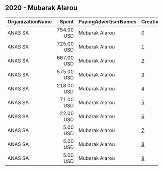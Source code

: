## 2020 - Mubarak Alarou 
|OrganizationName|Spent|PayingAdvertiserNames|CreativeUrls|Impressions|Genders|AgeBrackets|CountryCodes|BillingAddresses|CandidateBallotInformation|
|:---|---:|:---|:---|---:|:---|:---|:---|:---|:---|
|ANAS SA|754.00 USD|Mubarak Alarou|[0](https://www.snap.com/political-ads/asset/ae3a9a90dbb9330473ae40d2b28d708dbe2877d96df4b2d96eb3e8f31875469c?mediaType=mp4)|623,036||18+|kuwait|KW|Mubarak Alarou|
|ANAS SA|725.00 USD|Mubarak Alarou|[1](https://www.snap.com/political-ads/asset/a2f3a2c8b89a8bee0474fa558a3ae09483566dea5143a160d7f7412b5e616fe1?mediaType=mp4)|599,438||18+|kuwait|KW|Mubarak Alarou|
|ANAS SA|667.00 USD|Mubarak Alarou|[2](https://www.snap.com/political-ads/asset/77b912997f2e8a225e099d4123731d0374de5042c412a828b54e94bb48210bf2?mediaType=mp4)|550,866||18+|kuwait|KW|Mubarak Alarou|
|ANAS SA|575.00 USD|Mubarak Alarou|[3](https://www.snap.com/political-ads/asset/01eb22777a4e8fc7cfa600fe179f546c2163332017cd24faeafa1df961d94060?mediaType=png)|466,772||18+|kuwait|KW|Mubarak Alarou|
|ANAS SA|218.00 USD|Mubarak Alarou|[4](https://www.snap.com/political-ads/asset/00088d9338e4e7c916a9910e9450f15663829cf88b4f747ec37f914f3f4bc9c8?mediaType=png)|141,536||18+|kuwait|KW|Mubarak Alarou|
|ANAS SA|71.00 USD|Mubarak Alarou|[5](https://www.snap.com/political-ads/asset/c05f816de2d2a7c721ffc72732debcb5cd7a983fb21723ecb08abbe0f98e696d?mediaType=png)|42,757||18+|kuwait|KW|Mubarak Alarou|
|ANAS SA|22.00 USD|Mubarak Alarou|[6](https://www.snap.com/political-ads/asset/247d10765176b9d8f746caf244233ff1875d214e5f8977fc6a151163fe276b77?mediaType=png)|10,450||18+|kuwait|KW|Mubarak Alarou|
|ANAS SA|5.00 USD|Mubarak Alarou|[7](https://www.snap.com/political-ads/asset/40773757f238acf01c307cd4028bea08aa6eae531c4a38598f81b0a60ebec88f?mediaType=png)|4,331||18+|kuwait|KW|Mubarak Alarou|
|ANAS SA|5.00 USD|Mubarak Alarou|[8](https://www.snap.com/political-ads/asset/0718d5e39ec592654a92834254f7bb095f808d10f682c31bd10f549984a70d54?mediaType=png)|2,931||18+|kuwait|KW|Mubarak Alarou|
|ANAS SA|5.00 USD|Mubarak Alarou|[9](https://www.snap.com/political-ads/asset/8a7c6e6ad164a9b8b3bdc5499dea2fd00d1d61356aff128c00a863a7ec2c786e?mediaType=png)|2,862||18+|kuwait|KW|Mubarak Alarou|
